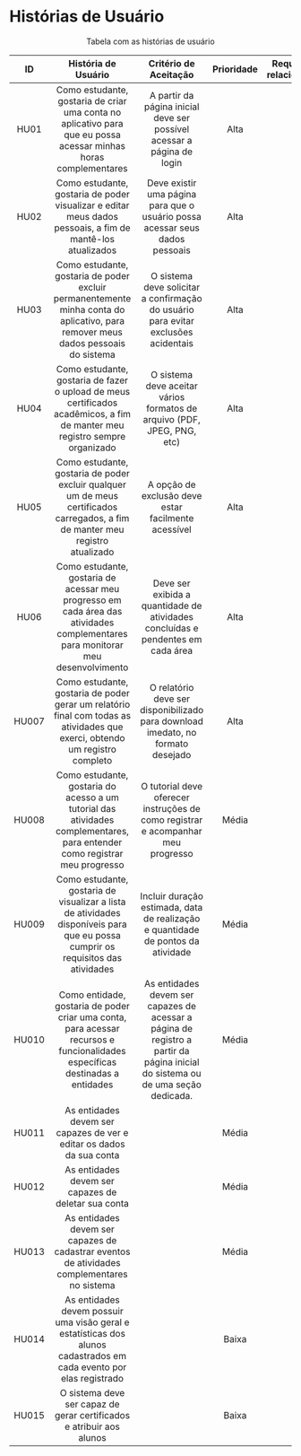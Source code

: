# Histórias de Usuário

<p align="center">Tabela com as histórias de usuário</p>


|   ID   | História de Usuário                                                                                                             | Critério de Aceitação                                                             | Prioridade | Requisitos relacionados |
|:------:|:-------------------------------------------------------------------------------------------------------------------------------:|:---------------------------------------------------------------------------------:|:----------:|:-----------------------:|
|  HU01  | Como estudante, gostaria de criar uma conta no aplicativo para que eu possa acessar minhas horas complementares                 | A partir da página inicial deve ser possível acessar a página de login            | Alta       |                         |
|  HU02  | Como estudante, gostaria de poder visualizar e editar meus dados pessoais, a fim de mantê-los atualizados                       | Deve existir uma página para que o usuário possa acessar seus dados pessoais      | Alta       |                         |
|  HU03  | Como estudante, gostaria de poder excluir permanentemente minha conta do aplicativo, para remover meus dados pessoais do sistema| O sistema deve solicitar a confirmação do usuário para evitar exclusões acidentais| Alta       |                         |
|  HU04  | Como estudante, gostaria de fazer o upload de meus certificados acadêmicos, a fim de manter meu registro sempre organizado      | O sistema deve aceitar vários formatos de arquivo (PDF, JPEG, PNG, etc)           | Alta       |                         |
|  HU05  | Como estudante, gostaria de poder excluir qualquer um de meus certificados carregados, a fim de manter meu registro atualizado  | A opção de exclusão deve estar facilmente acessível                               | Alta       |                         |
|  HU06  | Como estudante, gostaria de acessar meu progresso em cada área das atividades complementares para monitorar meu desenvolvimento | Deve ser exibida a quantidade de atividades concluídas e pendentes em cada área   | Alta       |                         |
|  HU007 | Como estudante, gostaria de poder gerar um relatório final com todas as atividades que exerci, obtendo um registro completo     | O relatório deve ser disponibilizado para download imedato, no formato desejado   | Alta       |                         |
|  HU008 | Como estudante, gostaria do acesso a um tutorial das atividades complementares, para entender como registrar meu progresso      | O tutorial deve oferecer instruções de como registrar e acompanhar meu progresso  | Média      |                         |
|  HU009 | Como estudante, gostaria de visualizar a lista de atividades disponíveis para que eu possa cumprir os requisitos das atividades | Incluir duração estimada, data de realização e quantidade de pontos da atividade  | Média      |                         |
|  HU010 | Como entidade, gostaria de poder criar uma conta, para acessar recursos e funcionalidades específicas destinadas a entidades    | As entidades devem ser capazes de acessar a página de registro a partir da página inicial do sistema ou de uma seção dedicada. | Média      |                         |
|  HU011 | As entidades devem ser capazes de ver e editar os dados da sua conta                                                           |                                                                                   | Média      |                         |
|  HU012 | As entidades devem ser capazes de deletar sua conta                                                                            |                                                                               | Média      |                         |
|  HU013 | As entidades devem ser capazes de cadastrar eventos de atividades complementares no sistema                                    |                                                                               | Média      |                         |
|  HU014 | As entidades devem possuir uma visão geral e estatísticas dos alunos cadastrados em cada evento por elas registrado            |                                                                               | Baixa      |                         |
|  HU015 | O sistema deve ser capaz de gerar certificados e atribuir aos alunos                                                           |                                                                               | Baixa      |                         |

<div style="text-align: center">
